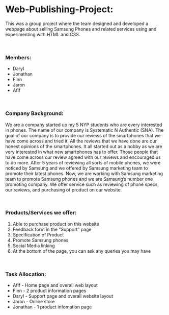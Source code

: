 # Web-Publishing-Project:
This was a group project where the team designed and developed a webpage about selling Samsung Phones and related services using and experimenting with HTML and CSS.

&nbsp;
### Members:
- Daryl
- Jonathan
- Finn
- Jaron
- Afif

&nbsp;
### Company Background:

We are a company started up my 5 NYP students who are every interested in phones. The name of our company is Systematic N Authentic (SNA). The goal of our company is to provide our reviews of the smartphones that we have come across and tried it. All the reviews that we have done are our honest opinions of the smartphones. It all started out as a hobby as we are very interested in what new smartphones has to offer. Those people that have come across our review agreed with our reviews and encouraged us to do more. After 5 years of reviewing all sorts of mobile phones, we were noticed by Samsung and we offered by Samsung marketing team to promote their latest phones. Now, we are working with Samsung marketing team to promote Samsung phones and we are Samsung’s number one promoting company. We offer service such as reviewing of phone specs, our reviews, and purchasing of product on our website.

&nbsp;
### Products/Services we offer: 
<ol>
  <li>Able to purchase product on this website</li>
  <li>Feedback form in the “Support” page</li>
  <li>Specification of Product</li>
  <li>Promote Samsung phones</li>
  <li>Social Media linking</li>
  <li>At the bottom of the page, you can ask any queries you may have</li>
</ol>

&nbsp;
### Task Allocation:
- Afif - Home page and overall web layout
- Finn - 2 product information pages
- Daryl - Support page and overall website layout
- Jaron - Online store
- Jonathan - 1 product infomation page

&nbsp;
